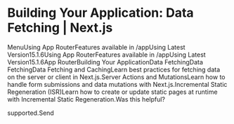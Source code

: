 # Building Your Application: Data Fetching | Next.js

<p>MenuUsing App RouterFeatures available in /appUsing Latest Version15.1.6Using App RouterFeatures available in /appUsing Latest Version15.1.6App RouterBuilding Your ApplicationData FetchingData FetchingData Fetching and CachingLearn best practices for fetching data on the server or client in Next.js.Server Actions and MutationsLearn how to handle form submissions and data mutations with Next.js.Incremental Static Regeneration (ISR)Learn how to create or update static pages at runtime with Incremental Static Regeneration.Was this helpful?</p>
<p>supported.Send</p>
